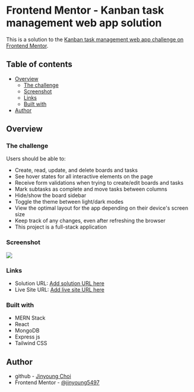 # Frontend Mentor - Kanban task management web app solution

This is a solution to the [Kanban task management web app challenge on Frontend Mentor](https://www.frontendmentor.io/challenges/kanban-task-management-web-app-wgQLt-HlbB).

## Table of contents

- [Overview](#overview)
  - [The challenge](#the-challenge)
  - [Screenshot](#screenshot)
  - [Links](#links)
  - [Built with](#built-with)
- [Author](#author)

## Overview

### The challenge

Users should be able to:

- Create, read, update, and delete boards and tasks
- See hover states for all interactive elements on the page
- Receive form validations when trying to create/edit boards and tasks
- Mark subtasks as complete and move tasks between columns
- Hide/show the board sidebar
- Toggle the theme between light/dark modes
- View the optimal layout for the app depending on their device's screen size
- Keep track of any changes, even after refreshing the browser
- This project is a full-stack application

### Screenshot

![](./screenshot.jpg)

### Links

- Solution URL: [Add solution URL here](https://your-solution-url.com)
- Live Site URL: [Add live site URL here](https://your-live-site-url.com)

### Built with

- MERN Stack
- React
- MongoDB
- Express js
- Tailwind CSS

## Author

- github - [Jinyoung Choi](https://github.com/jinyoung5497)
- Frontend Mentor - [@jinyoung5497](https://www.frontendmentor.io/profile/yourusername)
